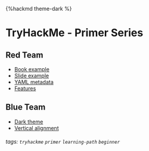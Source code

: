 {%hackmd theme-dark %}

# TryHackMe - Primer Series

Red Team
---
- [Book example](/s/book-example)
- [Slide example](/s/slide-example)
- [YAML metadata](/s/yaml-metadata)
- [Features](/s/features)

Blue Team
---
- [Dark theme](/theme-dark?both)
- [Vertical alignment](/theme-vertical-writing?both)

###### tags: `tryhackme` `primer` `learning-path` `beginner`
